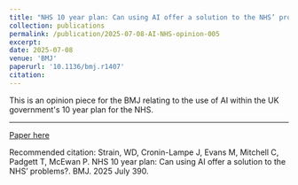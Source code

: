 ```yaml
---
title: "NHS 10 year plan: Can using AI offer a solution to the NHS’ problems?"
collection: publications
permalink: /publication/2025-07-08-AI-NHS-opinion-005
excerpt: 
date: 2025-07-08
venue: 'BMJ'
paperurl: '10.1136/bmj.r1407'
citation: 
---
```


This is an opinion piece for the BMJ relating to the use of AI within the UK government's 10 year plan for the NHS. 

---

[Paper here](https://doi.org/10.1016/j.ijantimicag.2025.107535)

Recommended citation: Strain, WD, Cronin-Lampe J, Evans M, Mitchell C, Padgett T, McEwan P. NHS 10 year plan: Can using AI offer a solution to the NHS’ problems?. BMJ. 2025 July 390.
